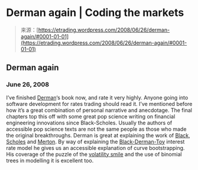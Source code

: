 <!--yml
category: 未分类
date: 2024-05-12 19:42:01
-->

# Derman again | Coding the markets

> 来源：[https://etrading.wordpress.com/2008/06/26/derman-again/#0001-01-01](https://etrading.wordpress.com/2008/06/26/derman-again/#0001-01-01)

## Derman again

### June 26, 2008

I’ve finished [Derman](http://en.wikipedia.org/wiki/Emanuel_Derman)‘s book now, and rate it very highly. Anyone going into software development for rates trading should read it. I’ve mentioned before how it’s a great combination of personal narrative and anecdotage. The final chapters top this off with some great pop science writing on financial engineering innovations since Black-Scholes. Usually the authors of accessible pop science texts are not the same people as those who made the original breakthroughs. Derman is great at explaining the work of [Black](http://en.wikipedia.org/wiki/Fischer_Black), [Scholes](http://en.wikipedia.org/wiki/Myron_Scholes) and [Merton](http://en.wikipedia.org/wiki/Robert_C._Merton). By way of explaining the [Black-Derman-Toy](http://en.wikipedia.org/wiki/Black-Derman-Toy_model) interest rate model he gives us an accessible explanation of curve bootstrapping. His coverage of the puzzle of the [volatility smile](http://finmath.stanford.edu/seminars/documents/Stanford.Smile.Derman.pdf) and the use of binomial trees in modelling it is excellent too.